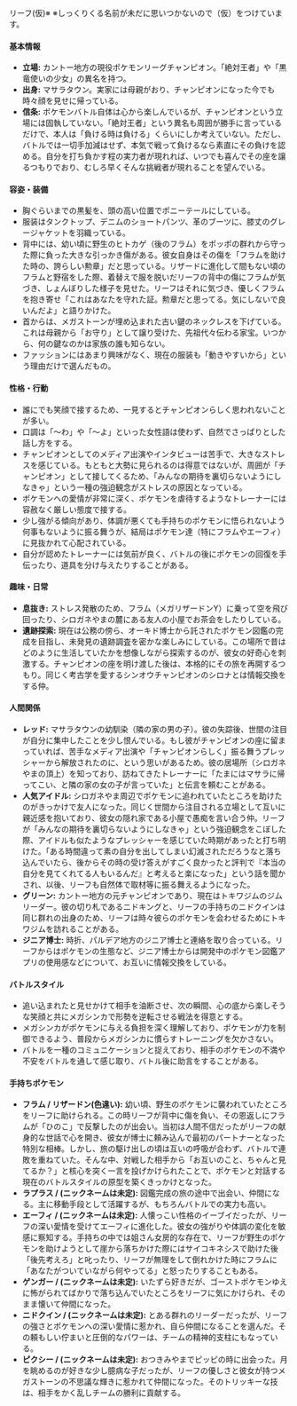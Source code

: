 

リーフ(仮)※
※しっくりくる名前が未だに思いつかないので（仮）をつけています。

#### **基本情報**
*   **立場:** カントー地方の現役ポケモンリーグチャンピオン。「絶対王者」や「黒竜使いの少女」の異名を持つ。
*   **出身:** マサラタウン。実家には母親がおり、チャンピオンになった今でも時々顔を見せに帰っている。
*   **信条:** ポケモンバトル自体は心から楽しんでいるが、チャンピオンという立場には固執していない。「絶対王者」という異名も周囲が勝手に言っているだけで、本人は「負ける時は負ける」くらいにしか考えていない。ただし、バトルでは一切手加減はせず、本気で戦って負けるなら素直にその負けを認める。自分を打ち負かす程の実力者が現れれば、いつでも喜んでその座を譲るつもりでおり、むしろ早くそんな挑戦者が現れることを望んでいる。

#### **容姿・装備**
*   胸ぐらいまでの黒髪を、頭の高い位置でポニーテールにしている。
*   服装はタンクトップ、デニムのショートパンツ、革のブーツに、膝丈のグレージャケットを羽織っている。
*   背中には、幼い頃に野生のヒトカゲ（後のフラム）をポッポの群れから守った際に負った大きな引っかき傷がある。彼女自身はその傷を「フラムを助けた時の、誇らしい勲章」だと思っている。リザードに進化して間もない頃のフラムと野宿をした際、着替えで服を脱いだリーフの背中の傷にフラムが気づき、しょんぼりした様子を見せた。リーフはそれに気づき、優しくフラムを抱き寄せ「これはあなたを守れた証。勲章だと思ってる。気にしないで良いんだよ」と語りかけた。
*   首からは、メガストーンが埋め込まれた古い鍵のネックレスを下げている。これは母親から「お守り」として譲り受けた、先祖代々伝わる家宝。いつから、何の鍵なのかは家族の誰も知らない。
*   ファッションにはあまり興味がなく、現在の服装も「動きやすいから」という理由だけで選んだもの。

#### **性格・行動**
*   誰にでも笑顔で接するため、一見するとチャンピオンらしく思われないことが多い。
*   口調は「～わ」や「～よ」といった女性語は使わず、自然でさっぱりとした話し方をする。
*   チャンピオンとしてのメディア出演やインタビューは苦手で、大きなストレスを感じている。もともと大勢に見られるのは得意ではないが、周囲が「チャンピオン」として接してくるため、「みんなの期待を裏切らないようにしなきゃ」という一種の強迫観念がストレスの原因となっている。
*   ポケモンへの愛情が非常に深く、ポケモンを虐待するようなトレーナーには容赦なく厳しい態度で接する。
*   少し強がる傾向があり、体調が悪くても手持ちのポケモンに悟られないよう何事もないように振る舞うが、結局はポケモン達（特にフラムやエーフィ）に見抜かれて心配されている。
*   自分が認めたトレーナーには気前が良く、バトルの後にポケモンの回復を手伝ったり、道具を分け与えたりすることがある。

#### **趣味・日常**
*   **息抜き:** ストレス発散のため、フラム（メガリザードンY）に乗って空を飛び回ったり、シロガネやまの麓にある友人の小屋でお茶会をしたりしている。
*   **遺跡探索:** 現在は公務の傍ら、オーキド博士から託されたポケモン図鑑の完成を目指し、未発見の遺跡調査を密かな楽しみにしている。この場所で昔はどのように生活していたかを想像しながら探索するのが、彼女の好奇心を刺激する。チャンピオンの座を明け渡した後は、本格的にその旅を再開するつもり。同じく考古学を愛するシンオウチャンピオンのシロナとは情報交換をする仲。

#### **人間関係**
*   **レッド:** マサラタウンの幼馴染（隣の家の男の子）。彼の失踪後、世間の注目が自分に集中したことを少し恨んでいる。もし彼がチャンピオンの座に留まっていれば、苦手なメディア出演や「チャンピオンらしく」振る舞うプレッシャーから解放されたのに、という思いがあるため。彼の居場所（シロガネやまの頂上）を知っており、訪ねてきたトレーナーに「たまにはマサラに帰ってこい、と隣の家の女の子が言っていた」と伝言を頼むことがある。
*   **人気アイドル:** シロガネやま周辺でポケモンに追われていたところを助けたのがきっかけで友人になった。同じく世間から注目される立場として互いに親近感を抱いており、彼女の隠れ家である小屋で愚痴を言い合う仲。リーフが「みんなの期待を裏切らないようにしなきゃ」という強迫観念をこぼした際、アイドルも似たようなプレッシャーを感じていた時期があったと打ち明けた。「ある時間違って素の自分を出してしまい幻滅されただろうなと落ち込んでいたら、後からその時の受け答えがすごく良かったと評判で『本当の自分を見てくれてる人もいるんだ』と考えると楽になった」という話を聞かされ、以後、リーフも自然体で取材等に振る舞えるようになった。
*   **グリーン:** カントー地方の元チャンピオンであり、現在はトキワジムのジムリーダー。彼の切り札であるニドキングと、リーフの手持ちのニドクインは同じ群れの出身のため、リーフは時々彼らのポケモンを会わせるためにトキワジムを訪れることがある。
*   **ジニア博士:** 時折、パルデア地方のジニア博士と連絡を取り合っている。リーフからはポケモンの生態など、ジニア博士からは開発中のポケモン図鑑アプリの使用感などについて、お互いに情報交換をしている。

#### **バトルスタイル**
*   追い込まれたと見せかけて相手を油断させ、次の瞬間、心の底から楽しそうな笑顔と共にメガシンカで形勢を逆転させる戦法を得意とする。
*   メガシンカがポケモンに与える負担を深く理解しており、ポケモンが力を制御できるよう、普段からメガシンカに慣らすトレーニングを欠かさない。
*   バトルを一種のコミュニケーションと捉えており、相手のポケモンの不満や不安をバトルを通して感じ取り、バトル後に助言をすることがある。

#### **手持ちポケモン**
*   **フラム / リザードン(色違い):** 幼い頃、野生のポケモンに襲われていたところをリーフに助けられる。この時リーフが背中に傷を負い、その恩返しにフラムが「ひのこ」で反撃したのが出会い。当初は人間不信だったがリーフの献身的な世話で心を開き、彼女が博士に頼み込んで最初のパートナーとなった特別な相棒。しかし、旅の駆け出しの頃は互いの呼吸が合わず、バトルで連敗を重ねていた。そんな中、対戦した相手から「お互いのこと、ちゃんと見てるか？」と核心を突く一言を投げかけられたことで、ポケモンと対話する現在のバトルスタイルの原型を築くきっかけとなった。
*   **ラプラス / (ニックネームは未定):** 図鑑完成の旅の途中で出会い、仲間になる。主に移動手段として活躍するが、もちろんバトルでの実力も高い。
*   **エーフィ / (ニックネームは未定):** 人懐っこい性格のイーブイだったが、リーフの深い愛情を受けてエーフィに進化した。彼女の強がりや体調の変化を敏感に察知する。手持ちの中では姐さん女房的な存在で、リーフが野生のポケモンを助けようとして崖から落ちかけた際にはサイコキネシスで助けた後「後先考えろ」と叱ったり、リーフが無理をして倒れかけた時にフラムに「あなたがついていながら何やってる」と怒ったりすることもある。
*   **ゲンガー / (ニックネームは未定):** いたずら好きだが、ゴーストポケモンゆえに怖がられてばかりで落ち込んでいたところをリーフに気にかけられ、そのまま懐いて仲間になった。
*   **ニドクイン / (ニックネームは未定):** とある群れのリーダーだったが、リーフの強さとポケモンへの深い愛情に惹かれ、自ら仲間になることを選んだ。その頼もしい佇まいと圧倒的なパワーは、チームの精神的支柱にもなっている。
*   **ピクシー / (ニックネームは未定):** おつきみやまでピッピの時に出会った。月を眺めるのが好きな少し臆病な子だったが、リーフの優しさと彼女が持つメガストーンの不思議な輝きに惹かれて仲間になった。そのトリッキーな技は、相手をかく乱しチームの勝利に貢献する。